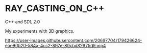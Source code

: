 # RAY_CASTING_ON_C++
C++ and SDL 2.0

My experiments with 3D graphics.

https://user-images.githubusercontent.com/20697704/179426624-eae90b20-584a-4cc2-897e-80cbd82875d9.mp4

